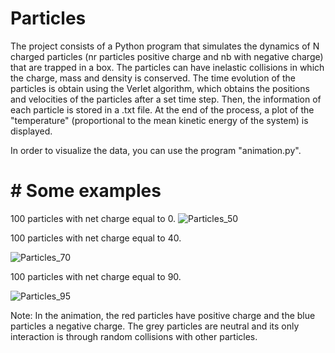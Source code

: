 # Particles

The project consists of a Python program that simulates the dynamics of N charged particles (nr particles positive charge and nb with negative charge) that are trapped in a box. The particles can have inelastic collisions in which the charge, mass and density is conserved. The time evolution of the particles is obtain using the Verlet algorithm, which obtains the positions and velocities of the particles after a set time step. Then, the information of each particle is stored in a .txt file. At the end of the process, a plot of the "temperature" (proportional to the mean kinetic energy of the system) is displayed. <br />

In order to visualize the data, you can use the program "animation.py". <br /> 

# # Some examples

 100 particles with net charge equal to 0.
![Particles_50](https://github.com/Molero03/Particles/blob/main/particles_50.gif)


100 particles with net charge equal to 40.

![Particles_70](https://github.com/Molero03/Particles/blob/main/particles_70.gif)



100 particles with net charge equal to 90.

![Particles_95](https://github.com/Molero03/Particles/blob/main/particles_95.gif)


Note: In the animation, the red particles have positive charge and the blue particles a negative charge. The grey particles are neutral and its only interaction is through random collisions with other particles.

